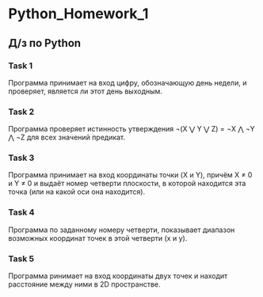 # Python_Homework_1
## Д/з по Python 

### Task 1

   Программа принимает на вход цифру, обозначающую день недели, и проверяет, является ли этот день выходным.

### Task 2

   Программа проверяет истинность утверждения ¬(X ⋁ Y ⋁ Z) = ¬X ⋀ ¬Y ⋀ ¬Z для всех значений предикат.

### Task 3

   Программа принимает на вход координаты точки (X и Y), причём X ≠ 0 и Y ≠ 0 и выдаёт номер четверти плоскости, в которой находится эта точка (или на какой оси она находится).

### Task 4

   Программа по заданному номеру четверти, показывает диапазон возможных координат точек в этой четверти (x и y).

### Task 5

   Программа ринимает на вход координаты двух точек и находит расстояние между ними в 2D пространстве.